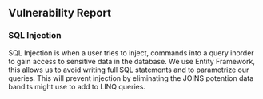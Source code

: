 ## Vulnerability Report

### SQL Injection

SQL Injection is when a user tries to inject, commands into a query inorder to gain access to sensitive data in the database. We use Entity Framework, this allows us to avoid writing full SQL statements and to parametrize our queries. This will prevent injection by eliminating the JOINS potention data bandits might use to add to LINQ queries.